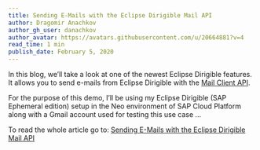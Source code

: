 ```yaml
---
title: Sending E-Mails with the Eclipse Dirigible Mail API
author: Dragomir Anachkov
author_gh_user: danachkov
author_avatar: https://avatars.githubusercontent.com/u/20664881?v=4
read_time: 1 min
publish_date: February 5, 2020
---
```


In this blog, we’ll take a look at one of the newest Eclipse Dirigible features. It allows you to send e-mails from Eclipse Dirigible with the [Mail Client API](https://www.dirigible.io/api/mail_client.html).

For the purpose of this demo, I’ll be using my Eclipse Dirigible (SAP Ephemeral edition) setup in the Neo environment of SAP Cloud Platform along with a Gmail account used for testing this use case ...



To read the whole article go to: [Sending E-Mails with the Eclipse Dirigible Mail API
](https://blogs.sap.com/2020/02/05/sending-e-mails-with-the-eclipse-dirigible-mail-api/)
